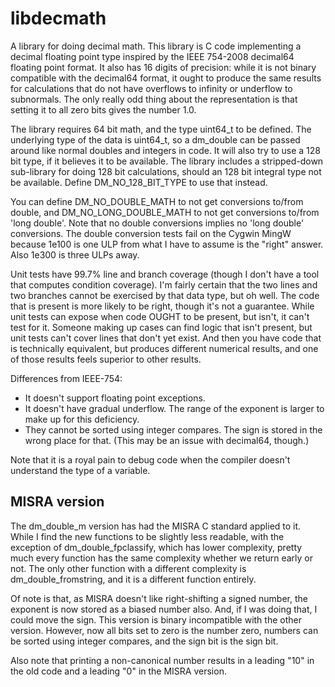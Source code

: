 libdecmath
==========

A library for doing decimal math. This library is C code implementing a decimal floating point type inspired by the IEEE 754-2008 decimal64 floating point format. It also has 16 digits of precision: while it is not binary compatible with the decimal64 format, it ought to produce the same results for calculations that do not have overflows to infinity or underflow to subnormals. The only really odd thing about the representation is that setting it to all zero bits gives the number 1.0.

The library requires 64 bit math, and the type uint64_t to be defined. The underlying type of the data is uint64_t, so a dm_double can be passed around like normal doubles and integers in code. It will also try to use a 128 bit type, if it believes it to be available. The library includes a stripped-down sub-library for doing 128 bit calculations, should an 128 bit integral type not be available. Define DM_NO_128_BIT_TYPE to use that instead.

You can define DM_NO_DOUBLE_MATH to not get conversions to/from double, and DM_NO_LONG_DOUBLE_MATH to not get conversions to/from 'long double'. Note that no double conversions implies no 'long double' conversions. The double conversion tests fail on the Cygwin MingW because 1e100 is one ULP from what I have to assume is the "right" answer. Also 1e300 is three ULPs away.

Unit tests have 99.7% line and branch coverage (though I don't have a tool that computes condition coverage). I'm fairly certain that the two lines and two branches cannot be exercised by that data type, but oh well. The code that is present is more likely to be right, though it's not a guarantee. While unit tests can expose when code OUGHT to be present, but isn't, it can't test for it. Someone making up cases can find logic that isn't present, but unit tests can't cover lines that don't yet exist. And then you have code that is technically equivalent, but produces different numerical results, and one of those results feels superior to other results.

Differences from IEEE-754:
* It doesn't support floating point exceptions.
* It doesn't have gradual underflow. The range of the exponent is larger to make up for this deficiency.
* They cannot be sorted using integer compares. The sign is stored in the wrong place for that. (This may be an issue with decimal64, though.)

Note that it is a royal pain to debug code when the compiler doesn't understand the type of a variable.


MISRA version
-------------

The dm_double_m version has had the MISRA C standard applied to it. While I find the new functions to be slightly less readable, with the exception of dm_double_fpclassify, which has lower complexity, pretty much every function has the same complexity whether we return early or not. The only other function with a different complexity is dm_double_fromstring, and it is a different function entirely.

Of note is that, as MISRA doesn't like right-shifting a signed number, the exponent is now stored as a biased number also. And, if I was doing that, I could move the sign. This version is binary incompatible with the other version. However, now all bits set to zero is the number zero, numbers can be sorted using integer compares, and the sign bit is the sign bit.

Also note that printing a non-canonical number results in a leading "10" in the old code and a leading "0" in the MISRA version.
